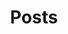 ---
title: Posts
summary: This page is empty now, hopefully it will be filled with some interesting content when I get around to it.
description: This page is empty now, hopefully it will be filled with some interesting content when I get around to it.
---